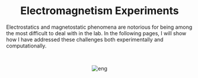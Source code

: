 <div align="center">

# Electromagnetism Experiments
  
</div>

Electrostatics and magnetostatic phenomena are notorious for being among the most difficult to deal with in the lab. In the following pages, I will show how I have addressed these challenges both experimentally and computationally.

<br>

<div align="center">
  
![eng](https://user-images.githubusercontent.com/55017307/144688156-352d7bb1-7f47-4df8-894f-d5f9b06da198.jpg)

</div>



